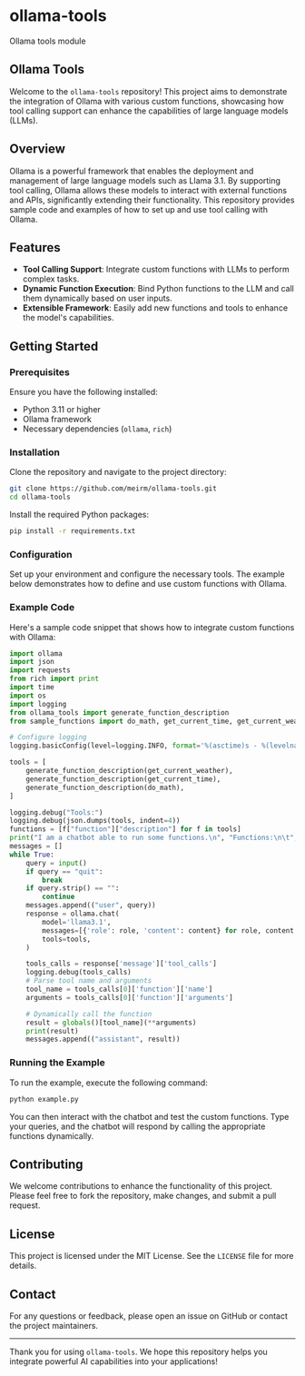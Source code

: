# ollama-tools
Ollama tools module

## Ollama Tools

Welcome to the `ollama-tools` repository! This project aims to demonstrate the integration of Ollama with various custom functions, showcasing how tool calling support can enhance the capabilities of large language models (LLMs).

## Overview

Ollama is a powerful framework that enables the deployment and management of large language models such as Llama 3.1. By supporting tool calling, Ollama allows these models to interact with external functions and APIs, significantly extending their functionality. This repository provides sample code and examples of how to set up and use tool calling with Ollama.

## Features

- **Tool Calling Support**: Integrate custom functions with LLMs to perform complex tasks.
- **Dynamic Function Execution**: Bind Python functions to the LLM and call them dynamically based on user inputs.
- **Extensible Framework**: Easily add new functions and tools to enhance the model's capabilities.

## Getting Started

### Prerequisites

Ensure you have the following installed:

- Python 3.11 or higher
- Ollama framework
- Necessary dependencies (`ollama`, `rich`)

### Installation

Clone the repository and navigate to the project directory:

```bash
git clone https://github.com/meirm/ollama-tools.git
cd ollama-tools
```

Install the required Python packages:

```bash
pip install -r requirements.txt
```

### Configuration

Set up your environment and configure the necessary tools. The example below demonstrates how to define and use custom functions with Ollama.

### Example Code

Here's a sample code snippet that shows how to integrate custom functions with Ollama:

```python
import ollama 
import json
import requests
from rich import print
import time
import os
import logging
from ollama_tools import generate_function_description
from sample_functions import do_math, get_current_time, get_current_weather

# Configure logging
logging.basicConfig(level=logging.INFO, format='%(asctime)s - %(levelname)s - %(message)s')

tools = [
    generate_function_description(get_current_weather),
    generate_function_description(get_current_time),
    generate_function_description(do_math),
]

logging.debug("Tools:")
logging.debug(json.dumps(tools, indent=4))
functions = [f["function"]["description"] for f in tools]
print("I am a chatbot able to run some functions.\n", "Functions:\n\t", functions)
messages = []
while True:
    query = input()
    if query == "quit":
        break
    if query.strip() == "":
        continue
    messages.append(("user", query))
    response = ollama.chat(
        model='llama3.1',
        messages=[{'role': role, 'content': content} for role, content in messages],
        tools=tools,
    )

    tools_calls = response['message']['tool_calls']
    logging.debug(tools_calls)
    # Parse tool name and arguments
    tool_name = tools_calls[0]['function']['name']
    arguments = tools_calls[0]['function']['arguments']

    # Dynamically call the function
    result = globals()[tool_name](**arguments)
    print(result)
    messages.append(("assistant", result))
```

### Running the Example

To run the example, execute the following command:

```bash
python example.py
```

You can then interact with the chatbot and test the custom functions. Type your queries, and the chatbot will respond by calling the appropriate functions dynamically.

## Contributing

We welcome contributions to enhance the functionality of this project. Please feel free to fork the repository, make changes, and submit a pull request.

## License

This project is licensed under the MIT License. See the `LICENSE` file for more details.

## Contact

For any questions or feedback, please open an issue on GitHub or contact the project maintainers.

---

Thank you for using `ollama-tools`. We hope this repository helps you integrate powerful AI capabilities into your applications!
